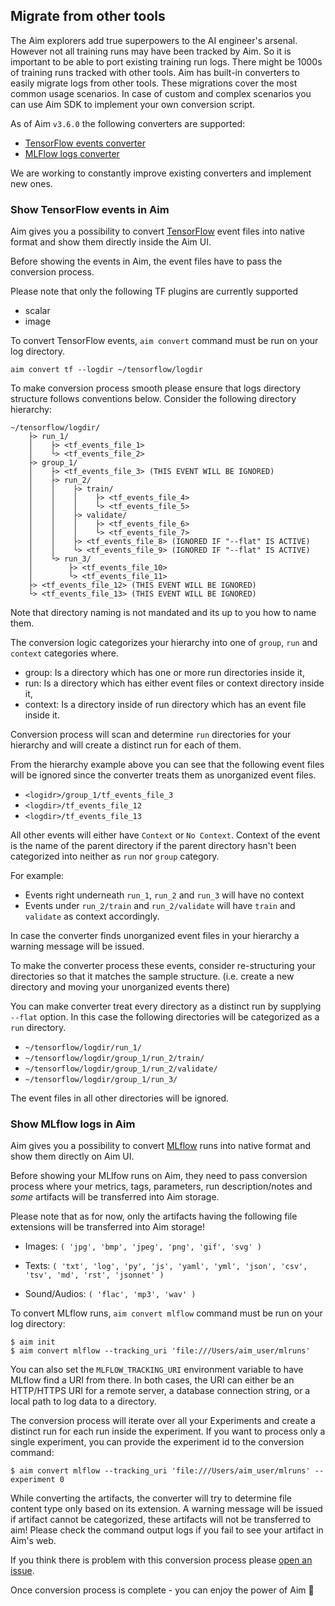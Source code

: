 ## Migrate from other tools

The Aim explorers add true superpowers to the AI engineer's arsenal. However not all training runs may have been tracked by Aim. So it is important to be able to port
existing training run logs. There might be 1000s of training runs
tracked with other tools. Aim has built-in converters to easily migrate logs from 
other tools. These migrations cover the most common usage scenarios. In case of custom and complex scenarios you can use
Aim SDK to implement your own conversion script.

As of Aim `v3.6.0` the following converters are supported:

- [TensorFlow events converter](#show-tensorflow-events-in-aim) 
- [MLFlow logs converter](#show-mlflow-logs-in-aim) 


We are working to constantly improve existing converters and implement new ones.

### Show TensorFlow events in Aim

Aim gives you a possibility to convert [TensorFlow](https://www.tensorflow.org/api_docs/python/tf)
event files into native format and show them directly inside the Aim UI.

Before showing the events in Aim, the event files have to pass the conversion process.

Please note that only the following TF plugins are currently supported 
- scalar
- image

To convert TensorFlow events, `aim convert` command must be run on your log directory.

```shell
aim convert tf --logdir ~/tensorflow/logdir
```

To make conversion process smooth please ensure that logs directory structure follows conventions below.
Consider the following directory hierarchy:

```
~/tensorflow/logdir/
    ├> run_1/
    │    ├> <tf_events_file_1>
    │    └> <tf_events_file_2>
    ├> group_1/
    │    ├> <tf_events_file_3> (THIS EVENT WILL BE IGNORED)
    │    ├> run_2/
    │    │    ├> train/
    │    │    │    ├> <tf_events_file_4>
    │    │    │    └> <tf_events_file_5>
    │    │    ├> validate/
    │    │    │    ├> <tf_events_file_6>
    │    │    │    └> <tf_events_file_7>
    │    │    ├> <tf_events_file_8> (IGNORED IF "--flat" IS ACTIVE)
    │    │    └> <tf_events_file_9> (IGNORED IF "--flat" IS ACTIVE)
    │    └> run_3/
    │        ├> <tf_events_file_10>
    │        └> <tf_events_file_11>
    ├> <tf_events_file_12> (THIS EVENT WILL BE IGNORED)
    └> <tf_events_file_13> (THIS EVENT WILL BE IGNORED)
```

Note that directory naming is not mandated and its up to you how to name them.

The conversion logic categorizes your hierarchy into one of `group`, `run` and `context`
categories where.
- group: Is a directory which has one or more run directories inside it,
- run: Is a directory which has either event files or context directory inside it,
- context: Is a directory inside of run directory which has an event file inside it.

Conversion process will scan and determine `run` directories for your hierarchy
and will create a distinct run for each of them.

From the hierarchy example above you can see that the following event files
will be ignored since the converter treats them as unorganized event files.
- `<logidr>/group_1/tf_events_file_3`
- `<logdir>/tf_events_file_12`
- `<logdir>/tf_events_file_13`

All other events will either have `Context` or `No Context`.
Context of the event is the name of the parent directory if
the parent directory hasn't been categorized into neither as `run` nor `group` category.

For example:
- Events right underneath `run_1`, `run_2` and `run_3` will have no context
- Events under `run_2/train` and `run_2/validate` will have `train` and `validate` as context accordingly.

In case the converter finds unorganized event files in your hierarchy a warning message will be issued.

To make the converter process these events, consider re-structuring your directories so that it matches
the sample structure. (i.e. create a new directory and moving your unorganized events there)

You can make converter treat every directory as a distinct run by supplying `--flat` option.
In this case the following directories will be categorized as a `run` directory.

- `~/tensorflow/logdir/run_1/`
- `~/tensorflow/logdir/group_1/run_2/train/`
- `~/tensorflow/logdir/group_1/run_2/validate/`
- `~/tensorflow/logdir/group_1/run_3/`

The event files in all other directories will be ignored.


### Show MLflow logs in Aim

Aim gives you a possibility to convert [MLflow](https://mlflow.org/) runs into native format and show them directly on Aim UI.

Before showing your MLlfow runs on Aim, they need to pass conversion process where your metrics, tags, parameters, run
description/notes and *some* artifacts will be transferred into Aim storage.

Please note that as for now, only the artifacts having the following file extensions will be transferred into Aim
storage!

* Images: `(
  'jpg',
  'bmp',
  'jpeg',
  'png',
  'gif',
  'svg'
  )`

* Texts: `(
  'txt',
  'log',
  'py',
  'js',
  'yaml',
  'yml',
  'json',
  'csv',
  'tsv',
  'md',
  'rst',
  'jsonnet'
  )`

* Sound/Audios: `(
  'flac',
  'mp3',
  'wav'
  )`

To convert MLflow runs, `aim convert mlflow` command must be run on your log directory:

```commandline
$ aim init
$ aim convert mlflow --tracking_uri 'file:///Users/aim_user/mlruns'
```

You can also set the `MLFLOW_TRACKING_URI` environment variable to have MLflow find a URI from there. In both cases, the
URI can either be an HTTP/HTTPS URI for a remote server, a database connection string, or a local path to log data to a
directory.

The conversion process will iterate over all your Experiments and create a distinct run for each run inside the
experiment. If you want to process only a single experiment, you can provide the experiment id to the conversion
command:

```commandline
$ aim convert mlflow --tracking_uri 'file:///Users/aim_user/mlruns' --experiment 0
```

While converting the artifacts, the converter will try to determine file content type only based on its extension. A
warning message will be issued if artifact cannot be categorized, these artifacts will not be transferred to aim!
Please check the command output logs if you fail to see your artifact in Aim's web.

If you think there is problem with this conversion process
please [open an issue](https://github.com/aimhubio/aim/issues/new/choose).

Once conversion process is complete - you can enjoy the power of Aim 🚀
